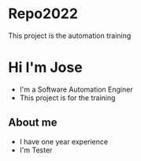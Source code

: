 # Repo2022
This project is the automation training

# Hi I'm Jose
- I'm a Software Automation Enginer
- This project is for the training


## About me 
- I have one year experience
- I'm Tester
